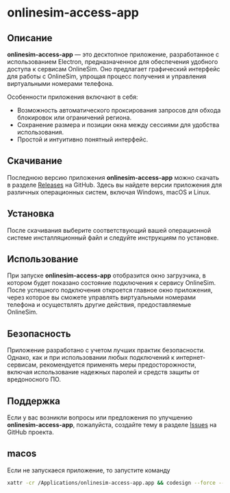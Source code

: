 # onlinesim-access-app

## Описание

**onlinesim-access-app** — это десктопное приложение, разработанное с использованием Electron, предназначенное для обеспечения удобного доступа к сервисам OnlineSim. Оно предлагает графический интерфейс для работы с OnlineSim, упрощая процесс получения и управления виртуальными номерами телефона.

Особенности приложения включают в себя:

- Возможность автоматического проксирования запросов для обхода блокировок или ограничений региона.
- Сохранение размера и позиции окна между сессиями для удобства использования.
- Простой и интуитивно понятный интерфейс.

## Скачивание

Последнюю версию приложения **onlinesim-access-app** можно скачать в разделе [Releases](https://github.com/s00d/onlinesim-access-app/releases) на GitHub. Здесь вы найдете версии приложения для различных операционных систем, включая Windows, macOS и Linux.

## Установка

После скачивания выберите соответствующий вашей операционной системе инсталляционный файл и следуйте инструкциям по установке.

## Использование

При запуске **onlinesim-access-app** отобразится окно загрузчика, в котором будет показано состояние подключения к сервису OnlineSim. После успешного подключения откроется главное окно приложения, через которое вы сможете управлять виртуальными номерами телефона и осуществлять другие действия, предоставляемые OnlineSim.

## Безопасность

Приложение разработано с учетом лучших практик безопасности. Однако, как и при использовании любых подключений к интернет-сервисам, рекомендуется применять меры предосторожности, включая использование надежных паролей и средств защиты от вредоносного ПО.

## Поддержка

Если у вас возникли вопросы или предложения по улучшению **onlinesim-access-app**, пожалуйста, создайте тему в разделе [Issues](https://github.com/s00d/onlinesim-access-app/issues) на GitHub проекта.

## macos

Если не запускаеся приложение, то запустите команду

```bash
xattr -cr /Applications/onlinesim-access-app.app && codesign --force --deep --sign - /Applications/onlinesim-access-app.app
```
